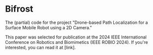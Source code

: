 # Bifrost
The (partial) code for the project "Drone-based Path Localization for a Surface Mobile Robot using a 2D Camera."

This paper was selected for publication at the 2024 IEEE International Conference on Robotics and Biomimetics (IEEE ROBIO 2024). If you're interested, you can read it at [link].
